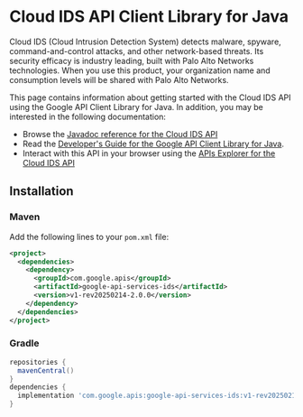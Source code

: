 # Cloud IDS API Client Library for Java

Cloud IDS (Cloud Intrusion Detection System) detects malware, spyware, command-and-control attacks, and other network-based threats. Its security efficacy is industry leading, built with Palo Alto Networks technologies. When you use this product, your organization name and consumption levels will be shared with Palo Alto Networks.

This page contains information about getting started with the Cloud IDS API
using the Google API Client Library for Java. In addition, you may be interested
in the following documentation:

* Browse the [Javadoc reference for the Cloud IDS API][javadoc]
* Read the [Developer's Guide for the Google API Client Library for Java][google-api-client].
* Interact with this API in your browser using the [APIs Explorer for the Cloud IDS API][api-explorer]

## Installation

### Maven

Add the following lines to your `pom.xml` file:

```xml
<project>
  <dependencies>
    <dependency>
      <groupId>com.google.apis</groupId>
      <artifactId>google-api-services-ids</artifactId>
      <version>v1-rev20250214-2.0.0</version>
    </dependency>
  </dependencies>
</project>
```

### Gradle

```gradle
repositories {
  mavenCentral()
}
dependencies {
  implementation 'com.google.apis:google-api-services-ids:v1-rev20250214-2.0.0'
}
```

[javadoc]: https://googleapis.dev/java/google-api-services-ids/latest/index.html
[google-api-client]: https://github.com/googleapis/google-api-java-client/
[api-explorer]: https://developers.google.com/apis-explorer/#p/ids/v1/
